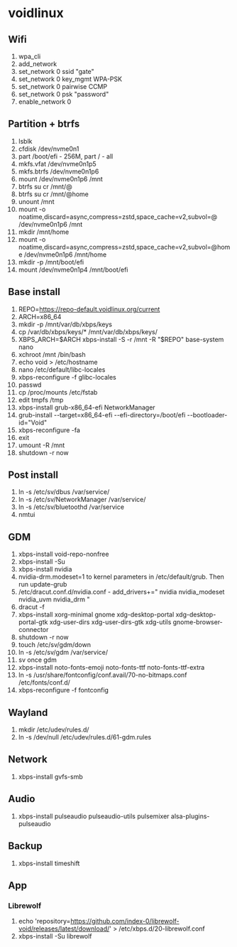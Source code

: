# voidlinux

## Wifi
1. wpa_cli
2. add_network
3. set_network 0 ssid "gate"
4. set_network 0 key_mgmt WPA-PSK
5. set_network 0 pairwise CCMP
6. set_network 0 psk "password"
7. enable_network 0

## Partition + btrfs
1. lsblk
2. cfdisk /dev/nvme0n1
3. part /boot/efi - 256M, part / - all
4. mkfs.vfat /dev/nvme0n1p5
5. mkfs.btrfs /dev/nvme0n1p6
6. mount /dev/nvme0n1p6 /mnt
7. btrfs su cr /mnt/@
8. btrfs su cr /mnt/@home
9. unount /mnt
10. mount -o noatime,discard=async,compress=zstd,space_cache=v2,subvol=@ /dev/nvme0n1p6 /mnt
11. mkdir /mnt/home
12. mount -o noatime,discard=async,compress=zstd,space_cache=v2,subvol=@home /dev/nvme0n1p6 /mnt/home
13. mkdir -p /mnt/boot/efi
14. mount /dev/nvme0n1p4 /mnt/boot/efi

## Base install
1. REPO=https://repo-default.voidlinux.org/current
2. ARCH=x86_64
3. mkdir -p /mnt/var/db/xbps/keys
4. cp /var/db/xbps/keys/* /mnt/var/db/xbps/keys/
5. XBPS_ARCH=$ARCH xbps-install -S -r /mnt -R "$REPO" base-system nano
6. xchroot /mnt /bin/bash
7. echo void > /etc/hostname
8. nano /etc/default/libc-locales
9. xbps-reconfigure -f glibc-locales
10. passwd
11. cp /proc/mounts /etc/fstab
12. edit tmpfs /tmp
13. xbps-install grub-x86_64-efi NetworkManager
14. grub-install --target=x86_64-efi --efi-directory=/boot/efi --bootloader-id="Void"
15. xbps-reconfigure -fa
16. exit
17. umount -R /mnt
18. shutdown -r now

## Post install
1. ln -s /etc/sv/dbus /var/service/
2. ln -s /etc/sv/NetworkManager /var/service/
3. ln -s /etc/sv/bluetoothd /var/service
4. nmtui

## GDM
1. xbps-install void-repo-nonfree
2. xbps-install -Su
3. xbps-install nvidia
4. nvidia-drm.modeset=1 to kernel parameters in /etc/default/grub. Then run update-grub
5. /etc/dracut.conf.d/nvidia.conf - add_drivers+=" nvidia nvidia_modeset nvidia_uvm nvidia_drm "
6. dracut -f
7. xbps-install xorg-minimal gnome xdg-desktop-portal xdg-desktop-portal-gtk xdg-user-dirs xdg-user-dirs-gtk xdg-utils gnome-browser-connector
8. shutdown -r now
9. touch /etc/sv/gdm/down
10. ln -s /etc/sv/gdm /var/service/
11. sv once gdm
12. xbps-install noto-fonts-emoji noto-fonts-ttf noto-fonts-ttf-extra
13. ln -s /usr/share/fontconfig/conf.avail/70-no-bitmaps.conf /etc/fonts/conf.d/
14. xbps-reconfigure -f fontconfig

## Wayland
1. mkdir /etc/udev/rules.d/
2. ln -s /dev/null /etc/udev/rules.d/61-gdm.rules

## Network
1. xbps-install gvfs-smb

## Audio
1. xbps-install pulseaudio pulseaudio-utils pulsemixer alsa-plugins-pulseaudio

## Backup
1. xbps-install timeshift

## App
### Librewolf
1. echo 'repository=https://github.com/index-0/librewolf-void/releases/latest/download/' > /etc/xbps.d/20-librewolf.conf
2. xbps-install -Su librewolf
